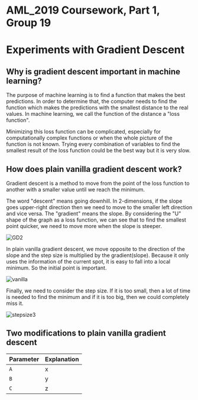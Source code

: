 # AML_2019 Coursework, Part 1, Group 19
# Experiments with Gradient Descent


## Why is gradient descent important in machine learning?


The purpose of machine learning is to find a function that makes the best predictions. In order to determine that, the computer needs to find the function which makes the predictions with the smallest distance to the real values. In machine learning, we call the function of the distance a "loss function".


Minimizing this loss function can be complicated, especially for computationally complex functions or when the whole picture of the function is not known. Trying every combination of variables to find the smallest result of the loss function could be the best way but it is very slow.


## How does plain vanilla gradient descent work?

Gradient descent is a method to move from the point of the loss function to another with a smaller value until we reach the minimum. 


The word "descent" means going downhill. In 2-dimensions, if the slope goes upper-right direction then we need to move to the smaller left direction and vice versa. The "gradient" means the slope. By considering the "U" shape of the graph as a loss function, we can see that to find the smallest point quicker, we need to move more when the slope is steeper. 

![GD2](https://user-images.githubusercontent.com/52673999/60999676-a5283700-a353-11e9-9612-2a251de8f012.jpg)


In plain vanilla gradient descent, we move opposite to the direction of the slope and the step size is multiplied by the gradient(slope). Because it only uses the information of the current spot, it is easy to fall into a local minimum. So the initial point is important.

![vanilla](https://user-images.githubusercontent.com/52673999/61002684-f89d8380-a359-11e9-8deb-491e364c4b89.jpg)


Finally, we need to consider the step size. If it is too small, then a lot of time is needed to find the minimum and if it is too big, then we could completely miss it.

![stepsize3](https://user-images.githubusercontent.com/52673999/61004231-69926a80-a35d-11e9-88e7-60f39aa6a4bb.jpg)



## Two modifications to plain vanilla gradient descent



| Parameter      | Explanation |
|----------------|-------------|
|`A`             | x           |
|`B`             | y           |
|`C`             | z           |
